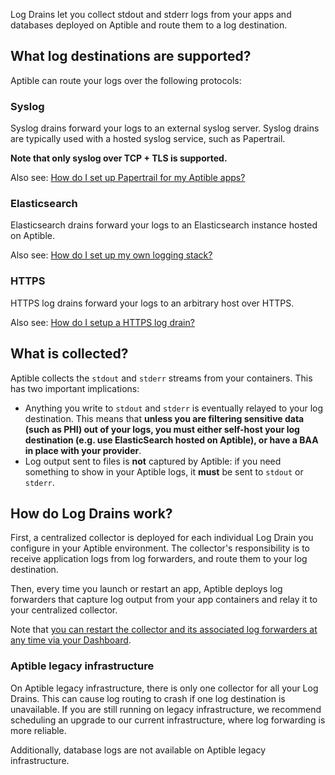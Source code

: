 Log Drains let you collect stdout and stderr logs from your apps and databases
deployed on Aptible and route them to a log destination.

## What log destinations are supported? ##

Aptible can route your logs over the following protocols:

### Syslog ###

Syslog drains forward your logs to an external syslog server. Syslog drains
are typically used with a hosted syslog service, such as Papertrail.

**Note that only syslog over TCP + TLS is supported.**

Also see: [How do I set up Papertrail for my Aptible apps?][10]

### Elasticsearch ###

Elasticsearch drains forward your logs to an Elasticsearch instance hosted on
Aptible.

Also see: [How do I set up my own logging stack?][20]

### HTTPS ###

HTTPS log drains forward your logs to an arbitrary host over HTTPS.

Also see: [How do I setup a HTTPS log drain?][30]

## What is collected? ##

Aptible collects the `stdout` and `stderr` streams from your containers. This
has two important implications:

- Anything you write to `stdout` and `stderr` is eventually relayed to your log
  destination. This means that **unless you are filtering sensitive data (such as PHI) out of your logs,
  you must either self-host your log destination (e.g. use ElasticSearch hosted
  on Aptible), or have a BAA in place with your provider**.
- Log output sent to files is **not** captured by Aptible: if you need something
  to show in your Aptible logs, it **must** be sent to `stdout` or `stderr`.

## How do Log Drains work? ##

First, a centralized collector is deployed for each individual Log Drain you
configure in your Aptible environment. The collector's responsibility is to
receive application logs from log forwarders, and route them to your log
destination.

Then, every time you launch or restart an app, Aptible deploys log forwarders
that capture log output from your app containers and relay it to your
centralized collector.

Note that [you can restart the collector and its associated log forwarders at
any time via your Dashboard][40].


### Aptible legacy infrastructure ###

On Aptible legacy infrastructure, there is only one collector for all your Log
Drains. This can cause log routing to crash if one log destination is
unavailable. If you are still running on legacy infrastructure, we recommend
scheduling an upgrade to our current infrastructure, where log forwarding is
more reliable.

Additionally, database logs are not available on Aptible legacy infrastructure.


  [10]: /support/topics/paas/how-to-set-up-papertrail/
  [20]: /support/topics/paas/how-to-set-up-your-own-logging-stack/
  [30]: /support/topics/paas/how-do-i-setup-a-https-log-drain/
  [40]: /support/topics/troubleshooting/how-to-restart-your-log-drain/
